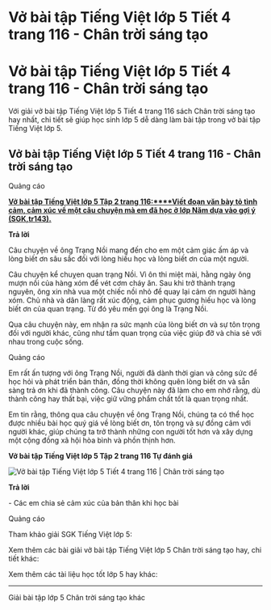 # Vở bài tập Tiếng Việt lớp 5 Tiết 4 trang 116 - Chân trời sáng tạo

# Vở bài tập Tiếng Việt lớp 5 Tiết 4 trang 116 - Chân trời sáng tạo

Với giải vở bài tập Tiếng Việt lớp 5 Tiết 4 trang 116 sách Chân trời sáng tạo hay nhất, chi tiết sẽ giúp học sinh lớp 5 dễ dàng làm bài tập trong vở bài tập Tiếng Việt lớp 5.

## Vở bài tập Tiếng Việt lớp 5 Tiết 4 trang 116 - Chân trời sáng tạo

Quảng cáo

[**Vở bài tập Tiếng Việt lớp 5 Tập 2 trang 116:****Viết đoạn văn bày tỏ tình cảm, cảm xúc về một câu chuyện mà em đã học ở lớp Năm dựa vào gợi ý (SGK,tr143).**](https://vietjack.com/vbt-tieng-viet-5-ct/viet-doan-van-bay-to-tinh-cam-cam-xuc-ve-mot-cau-chuyen-vm.jsp)

**Trả lời**

Câu chuyện về ông Trạng Nồi mang đến cho em một cảm giác ấm áp và lòng biết ơn sâu sắc đối với lòng hiếu học và lòng biết ơn của một người.

Câu chuyện kể chuỵen quan trạng Nồi. Vì ôn thi miệt mài, hằng ngày ông mượn nồi của hàng xóm để vét cơm cháy ăn. Sau khi trở thành trạng nguyên, ông xin nhà vua một chiếc nồi nhỏ để quay lại cảm ơn người hàng xóm. Chủ nhà và dân làng rất xúc động, cảm phục gương hiếu học và lòng biết ơn của quan trạng. Từ đó yêu mến gọi ông là Trạng Nồi.

Qua câu chuyện này, em nhận ra sức mạnh của lòng biết ơn và sự tôn trọng đối với người khác, cũng như tầm quan trọng của việc giúp đỡ và chia sẻ với nhau trong cuộc sống.

Quảng cáo

Em rất ấn tượng với ông Trạng Nồi, người đã dành thời gian và công sức để học hỏi và phát triển bản thân, đồng thời không quên lòng biết ơn và sẵn sàng trả ơn khi đã thành công. Câu chuyện này đã làm cho em nhớ rằng, dù thành công hay thất bại, việc giữ vững phẩm chất tốt là quan trọng nhất.

Em tin rằng, thông qua câu chuyện về ông Trạng Nồi, chúng ta có thể học được nhiều bài học quý giá về lòng biết ơn, tôn trọng và sự đồng cảm với người khác, giúp chúng ta trở thành những con người tốt hơn và xây dựng một cộng đồng xã hội hòa bình và phồn thịnh hơn.

**Vở bài tập Tiếng Việt lớp 5 Tập 2 trang 116 Tự đánh giá**

![Vở bài tập Tiếng Việt lớp 5 Tiết 4 trang 116 | Chân trời sáng tạo](https://vietjack.com/vbt-tieng-viet-5-ct/images/tiet-4-trang-116-tap-2-236788.PNG)

**Trả lời**

\- Các em chia sẻ cảm xúc của bản thân khi học bài 

Quảng cáo

Tham khảo giải SGK Tiếng Việt lớp 5:

Xem thêm các bài giải vở bài tập Tiếng Việt lớp 5 Chân trời sáng tạo hay, chi tiết khác:

Xem thêm các tài liệu học tốt lớp 5 hay khác:

* * *

Giải bài tập lớp 5 Chân trời sáng tạo khác
